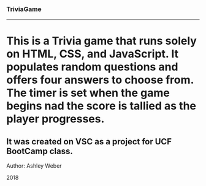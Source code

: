 ### TriviaGame

----------


# This is a Trivia game that runs solely on HTML, CSS, and JavaScript.  It populates random questions and offers four answers to choose from. The timer is set when the game begins nad the score is tallied as the player progresses.
## It was created on VSC as a project for UCF BootCamp class.

Author:
Ashley Weber

2018
